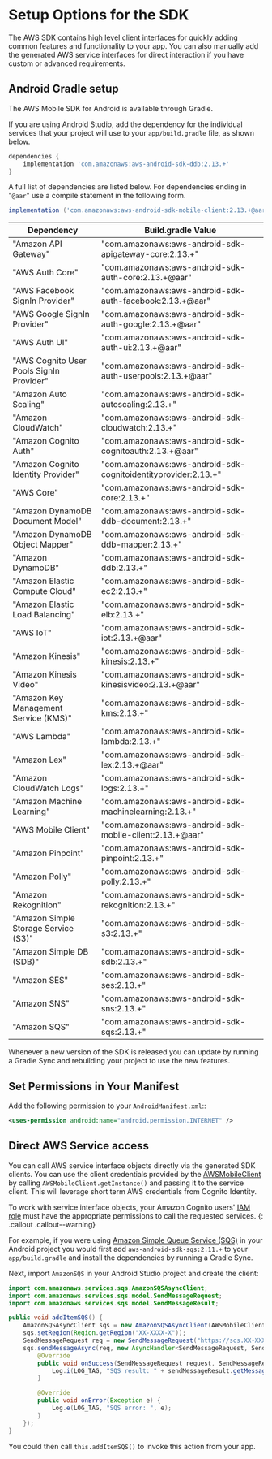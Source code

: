 # Setup Options for the SDK

The AWS SDK contains [high level client interfaces](./start) for quickly adding common features and functionality to your app. You can also manually add the generated AWS service interfaces for direct interaction if you have custom or advanced requirements.

## Android Gradle setup

The AWS Mobile SDK for Android is available through Gradle.

If you are using Android Studio, add the dependency for the individual services that your project will use to your `app/build.gradle` file, as shown below.

```groovy
dependencies {
    implementation 'com.amazonaws:aws-android-sdk-ddb:2.13.+'
}
```

A full list of dependencies are listed below. For dependencies ending in "`@aar`" use a compile statement in the following form.

```groovy
implementation ('com.amazonaws:aws-android-sdk-mobile-client:2.13.+@aar') { transitive = true }
```

Dependency | Build.gradle Value
------------ | -------------
"Amazon API Gateway" | "com.amazonaws:aws-android-sdk-apigateway-core:2.13.+"
"AWS Auth Core" | "com.amazonaws:aws-android-sdk-auth-core:2.13.+@aar"
"AWS Facebook SignIn Provider" | "com.amazonaws:aws-android-sdk-auth-facebook:2.13.+@aar"
"AWS Google SignIn Provider" | "com.amazonaws:aws-android-sdk-auth-google:2.13.+@aar"
"AWS Auth UI" | "com.amazonaws:aws-android-sdk-auth-ui:2.13.+@aar"
"AWS Cognito User Pools SignIn Provider" | "com.amazonaws:aws-android-sdk-auth-userpools:2.13.+@aar"
"Amazon Auto Scaling" | "com.amazonaws:aws-android-sdk-autoscaling:2.13.+"
"Amazon CloudWatch" | "com.amazonaws:aws-android-sdk-cloudwatch:2.13.+"
"Amazon Cognito Auth" | "com.amazonaws:aws-android-sdk-cognitoauth:2.13.+@aar"
"Amazon Cognito Identity Provider" | "com.amazonaws:aws-android-sdk-cognitoidentityprovider:2.13.+"
"AWS Core" | "com.amazonaws:aws-android-sdk-core:2.13.+"
"Amazon DynamoDB Document Model" | "com.amazonaws:aws-android-sdk-ddb-document:2.13.+"
"Amazon DynamoDB Object Mapper" | "com.amazonaws:aws-android-sdk-ddb-mapper:2.13.+"
"Amazon DynamoDB" | "com.amazonaws:aws-android-sdk-ddb:2.13.+"
"Amazon Elastic Compute Cloud" | "com.amazonaws:aws-android-sdk-ec2:2.13.+"
"Amazon Elastic Load Balancing" | "com.amazonaws:aws-android-sdk-elb:2.13.+"
"AWS IoT" | "com.amazonaws:aws-android-sdk-iot:2.13.+@aar"
"Amazon Kinesis" | "com.amazonaws:aws-android-sdk-kinesis:2.13.+"
"Amazon Kinesis Video" | "com.amazonaws:aws-android-sdk-kinesisvideo:2.13.+@aar"
"Amazon Key Management Service (KMS)" | "com.amazonaws:aws-android-sdk-kms:2.13.+"
"AWS Lambda" | "com.amazonaws:aws-android-sdk-lambda:2.13.+"
"Amazon Lex" | "com.amazonaws:aws-android-sdk-lex:2.13.+@aar"
"Amazon CloudWatch Logs" | "com.amazonaws:aws-android-sdk-logs:2.13.+"
"Amazon Machine Learning" | "com.amazonaws:aws-android-sdk-machinelearning:2.13.+"
"AWS Mobile Client" | "com.amazonaws:aws-android-sdk-mobile-client:2.13.+@aar"
"Amazon Pinpoint" | "com.amazonaws:aws-android-sdk-pinpoint:2.13.+"
"Amazon Polly" | "com.amazonaws:aws-android-sdk-polly:2.13.+"
"Amazon Rekognition" | "com.amazonaws:aws-android-sdk-rekognition:2.13.+"
"Amazon Simple Storage Service (S3)" | "com.amazonaws:aws-android-sdk-s3:2.13.+"
"Amazon Simple DB (SDB)" | "com.amazonaws:aws-android-sdk-sdb:2.13.+"
"Amazon SES" | "com.amazonaws:aws-android-sdk-ses:2.13.+"
"Amazon SNS" | "com.amazonaws:aws-android-sdk-sns:2.13.+"
"Amazon SQS" | "com.amazonaws:aws-android-sdk-sqs:2.13.+"

Whenever a new version of the SDK is released you can update by running a Gradle Sync and rebuilding your project to use the new features.

## Set Permissions in Your Manifest

Add the following permission to your `AndroidManifest.xml`::

```xml
<uses-permission android:name="android.permission.INTERNET" />
```

## Direct AWS Service access

You can call AWS service interface objects directly via the generated SDK clients. You can use the client credentials provided by the [AWSMobileClient](./authentication) by calling `AWSMobileClient.getInstance()` and passing it to the service client. This will leverage short term AWS credentials from Cognito Identity. 

To work with service interface objects, your Amazon Cognito users' [IAM role](https://docs.aws.amazon.com/cognito/latest/developerguide/iam-roles.html) must have the appropriate permissions to call the requested services.
{: .callout .callout--warning}

For example, if you were using [Amazon Simple Queue Service (SQS)](https://aws.amazon.com/sqs/) in your Android project you would first add `aws-android-sdk-sqs:2.11.+` to your `app/build.gradle` and install the dependencies by running a Gradle Sync. 

Next, import `AmazonSQS` in your Android Studio project and create the client:

```java
import com.amazonaws.services.sqs.AmazonSQSAsyncClient;
import com.amazonaws.services.sqs.model.SendMessageRequest;
import com.amazonaws.services.sqs.model.SendMessageResult;

public void addItemSQS() {
    AmazonSQSAsyncClient sqs = new AmazonSQSAsyncClient(AWSMobileClient.getInstance());
    sqs.setRegion(Region.getRegion("XX-XXXX-X"));
    SendMessageRequest req = new SendMessageRequest("https://sqs.XX-XXXX-X.amazonaws.com/XXXXXXXXXXXX/MyQueue", "hello world");
    sqs.sendMessageAsync(req, new AsyncHandler<SendMessageRequest, SendMessageResult>() {
        @Override
        public void onSuccess(SendMessageRequest request, SendMessageResult sendMessageResult) {
            Log.i(LOG_TAG, "SQS result: " + sendMessageResult.getMessageId());
        }

        @Override
        public void onError(Exception e) {
            Log.e(LOG_TAG, "SQS error: ", e);
        }
    });
}
```

You could then call `this.addItemSQS()` to invoke this action from your app.
